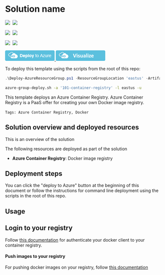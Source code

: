 # Solution name

<IMG SRC="https://azbotstorage.blob.core.windows.net/badges/101-container-registry/PublicLastTestDate.svg" />&nbsp;
<IMG SRC="https://azbotstorage.blob.core.windows.net/badges/101-container-registry/PublicDeployment.svg" />&nbsp;

<IMG SRC="https://azbotstorage.blob.core.windows.net/badges/101-container-registry/FairfaxLastTestDate.svg" />&nbsp;
<IMG SRC="https://azbotstorage.blob.core.windows.net/badges/101-container-registry/FairfaxDeployment.svg" />&nbsp;

<IMG SRC="https://azbotstorage.blob.core.windows.net/badges/101-container-registry/BestPracticeResult.svg" />&nbsp;
<IMG SRC="https://azbotstorage.blob.core.windows.net/badges/101-container-registry/CredScanResult.svg" />&nbsp;

<a href="https://portal.azure.com/#create/Microsoft.Template/uri/https%3A%2F%2Fraw.githubusercontent.com%2FAzure%2Fazure-quickstart-templates%2Fmaster%2F101-container-registry%2Fazuredeploy.json" target="_blank">
<img src="https://raw.githubusercontent.com/Azure/azure-quickstart-templates/master/1-CONTRIBUTION-GUIDE/images/deploytoazure.png"/>
</a>
<a href="http://armviz.io/#/?load=https%3A%2F%2Fraw.githubusercontent.com%2FAzure%2Fazure-quickstart-templates%2Fmaster%2F101-container-registry%2Fazuredeploy.json" target="_blank">
<img src="https://raw.githubusercontent.com/Azure/azure-quickstart-templates/master/1-CONTRIBUTION-GUIDE/images/visualizebutton.png"/>
</a>

To deploy this template using the scripts from the root of this repo:

```PowerShell
.\Deploy-AzureResourceGroup.ps1 -ResourceGroupLocation 'eastus' -ArtifactsStagingDirectory '101-container-registry'
```
```bash
azure-group-deploy.sh -a '101-container-registry' -l eastus -u
```

This template deploys an Azure Container Registry. Azure Container Registry is a PaaS offer for creating your own Docker image registry.

`Tags: Azure Container Registry, Docker`

## Solution overview and deployed resources

This is an overview of the solution

The following resources are deployed as part of the solution

+ **Azure Container Registry**: Docker image registry

## Deployment steps

You can click the "deploy to Azure" button at the beginning of this document or follow the instructions for command line deployment using the scripts in the root of this repo.

## Usage

## Login to your registry

Follow [this documentation](https://docs.microsoft.com/en-us/azure/container-registry/container-registry-authentication) for authenticate your docker client to your container registry.

#### Push images to your registry

For pushing docker images on your registry, follow [this documentation](https://docs.microsoft.com/en-us/azure/container-registry/container-registry-get-started-docker-cli)


